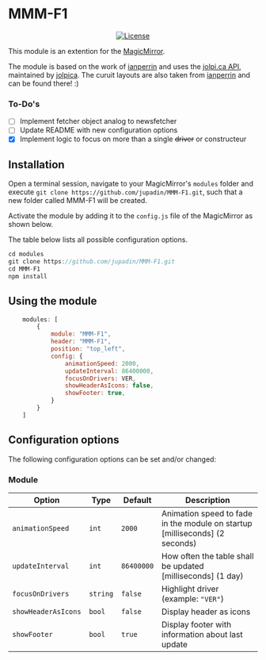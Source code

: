 # MMM-F1

<p style="text-align: center">
    <a href="https://choosealicense.com/licenses/mit"><img src="https://img.shields.io/badge/license-MIT-blue.svg" alt="License"></a>
</p>

This module is an extention for the [MagicMirror](https://github.com/MichMich/MagicMirror).

The module is based on the work of [ianperrin](https://github.com/ianperrin/MMM-Formula1) and uses the [jolpi.ca API](http://api.jolpi.ca/ergast/f1/), maintained by [jolpica](https://github.com/jolpica/jolpica-f1).
The curuit layouts are also taken from [ianperrin](https://github.com/ianperrin/MMM-Formula1) and can be found there! :)


### To-Do's
- [ ] Implement fetcher object analog to newsfetcher
- [ ] Update README with new configuration options
- [x] Implement logic to focus on more than a single ~~driver~~ or constructeur

## Installation

Open a terminal session, navigate to your MagicMirror's `modules` folder and execute `git clone https://github.com/jupadin/MMM-F1.git`, such that a new folder called MMM-F1 will be created.

Activate the module by adding it to the `config.js` file of the MagicMirror as shown below.

The table below lists all possible configuration options.

````javascript
cd modules
git clone https://github.com/jupadin/MMM-F1.git
cd MMM-F1
npm install
````

## Using the module
````javascript
    modules: [
        {
            module: "MMM-F1",
            header: "MMM-F1",
            position: "top_left",
            config: {
                animationSpeed: 2000,
                updateInterval: 86400000,
                focusOnDrivers: VER,
                showHeaderAsIcons: false,
                showFooter: true,
            }
        }
    ]
````

## Configuration options

The following configuration options can be set and/or changed:

### Module

| Option | Type | Default | Description |
| ---- | ---- | ---- | ---- |
| `animationSpeed` | `int` | `2000` | Animation speed to fade in the module on startup [milliseconds] (2 seconds) |
| `updateInterval` | `int` | `86400000` | How often the table shall be updated [milliseconds] (1 day) |
| `focusOnDrivers` | `string` | `false` | Highlight driver (example: `"VER"`) |
| `showHeaderAsIcons`| `bool` |`false` | Display header as icons |
| `showFooter` | `bool` | `true` | Display footer with information about last update |
